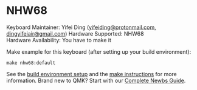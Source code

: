 # NHW68



Keyboard Maintainer: Yifei Ding (yifeiding@protonmail.com, dingyifeiair@gmail.com)
Hardware Supported: NHW68  
Hardware Availability: You have to make it

Make example for this keyboard (after setting up your build environment):

    make nhw68:default

See the [build environment setup](https://docs.qmk.fm/#/getting_started_build_tools) and the [make instructions](https://docs.qmk.fm/#/getting_started_make_guide) for more information. Brand new to QMK? Start with our [Complete Newbs Guide](https://docs.qmk.fm/#/newbs).
